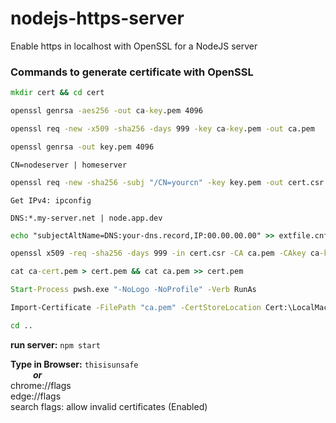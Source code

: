 # nodejs-https-server
Enable https in localhost with OpenSSL for a NodeJS server

### Commands to generate certificate with OpenSSL

```cmd
mkdir cert && cd cert
```
```cmd
openssl genrsa -aes256 -out ca-key.pem 4096
```
```cmd
openssl req -new -x509 -sha256 -days 999 -key ca-key.pem -out ca.pem
```
```cmd
openssl genrsa -out key.pem 4096
```
`CN=nodeserver | homeserver`
```cmd
openssl req -new -sha256 -subj "/CN=yourcn" -key key.pem -out cert.csr
```
`Get IPv4: ipconfig`

`DNS:*.my-server.net | node.app.dev`
```cmd
echo "subjectAltName=DNS:your-dns.record,IP:00.00.00.00" >> extfile.cnf
```
```cmd
openssl x509 -req -sha256 -days 999 -in cert.csr -CA ca.pem -CAkey ca-key.pem -out ca-cert.pem -extfile extfile.cnf -CAcreateserial
```
```cmd
cat ca-cert.pem > cert.pem && cat ca.pem >> cert.pem
```
```cmd
Start-Process pwsh.exe "-NoLogo -NoProfile" -Verb RunAs
```
```cmd
Import-Certificate -FilePath "ca.pem" -CertStoreLocation Cert:\LocalMachine\Root
```
```cmd
cd ..
```

**run server:** `npm start`

**Type in Browser:** `thisisunsafe`\
&emsp; &emsp; **_or_**\
chrome://flags\
edge://flags\
    search flags: allow invalid certificates    (Enabled)
    
